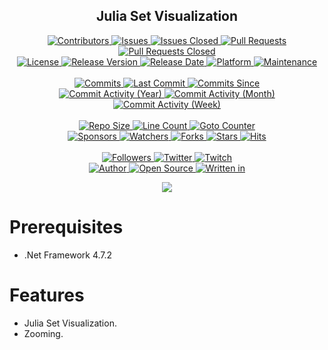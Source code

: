 <p align="center">
	<h2 align="center"><b>Julia Set Visualization</b></h2>
</p>

<p align="center">
	<a href="https://github.com/greencomfytea/julia-set-visualization/graphs/contributors">
		<img alt="Contributors" src="https://custom-icon-badges.demolab.com/github/contributors/greencomfytea/julia-set-visualization?logo=person-add" />
	</a>
	<a href="https://github.com/greencomfytea/julia-set-visualization/issues">
		<img alt="Issues" src="https://custom-icon-badges.demolab.com/github/issues/greencomfytea/julia-set-visualization?logo=issue-opened" />
	</a>
	<a href="https://github.com/greencomfytea/julia-set-visualization/issues">
		<img alt="Issues Closed" src="https://custom-icon-badges.demolab.com/github/issues-closed/greencomfytea/julia-set-visualization?logo=issue-closed" />
	</a>
	<a href="https://github.com/greencomfytea/julia-set-visualization/pulls">
		<img alt="Pull Requests" src="https://custom-icon-badges.demolab.com/github/issues-pr/greencomfytea/julia-set-visualization?logo=git-pull-request" />
	</a>
	<a href="https://github.com/greencomfytea/julia-set-visualization/pulls">
		<img alt="Pull Requests Closed" src="https://custom-icon-badges.demolab.com/github/issues-pr-closed/greencomfytea/julia-set-visualization?logo=git-pull-request-closed" />
	</a>
	<br>
	<a href="https://github.com/greencomfytea/julia-set-visualization/blob/main/LICENSE">
		<img alt="License" src="https://custom-icon-badges.demolab.com/github/license/greencomfytea/julia-set-visualization?logo=law" />
	</a>
	<a href="https://github.com/greencomfytea/julia-set-visualization/releases">
		<img alt="Release Version" src="https://custom-icon-badges.demolab.com/github/v/release/greencomfytea/julia-set-visualization?logo=tag" />
	</a>
	<a href="https://github.com/greencomfytea/julia-set-visualization/releases">
		<img alt="Release Date" src="https://custom-icon-badges.demolab.com/github/release-date/greencomfytea/julia-set-visualization?logo=clock" />
	</a>
	<a href="">
		<img alt="Platform" src="https://custom-icon-badges.demolab.com/badge/platform-win x86%20%7C%20win x64-blue?logo=device-desktop" />
	</a>
	<a href="">
		<img alt="Maintenance" src="https://custom-icon-badges.demolab.com/maintenance/no/2023?logo=tools" />
	</a>
	<br>
	<br>
	<a href="https://github.com/greencomfytea/julia-set-visualization/commits/main">
		<img alt="Commits" src="https://custom-icon-badges.demolab.com/github/commit-activity/t/greencomfytea/julia-set-visualization?logo=git-commit" />
	</a>
	<a href="https://github.com/greencomfytea/julia-set-visualization/commits/main">
		<img alt="Last Commit" src="https://custom-icon-badges.demolab.com/github/last-commit/greencomfytea/julia-set-visualization?logo=git-commit" />
	</a>
	<a href="https://github.com/greencomfytea/julia-set-visualization/commits/main">
		<img alt="Commits Since" src="https://custom-icon-badges.demolab.com/github/commits-since/greencomfytea/julia-set-visualization/latest?logo=git-commit" />
	</a>
	<br>
	<a href="https://github.com/greencomfytea/julia-set-visualization/graphs/commit-activity">
		<img alt="Commit Activity (Year)" src="https://custom-icon-badges.demolab.com/github/commit-activity/y/greencomfytea/julia-set-visualization?logo=pulse" />
	</a>
	<a href="https://github.com/greencomfytea/julia-set-visualization/graphs/commit-activity">
		<img alt="Commit Activity (Month)" src="https://custom-icon-badges.demolab.com/github/commit-activity/m/greencomfytea/julia-set-visualization?logo=pulse" />
	</a>
	<a href="https://github.com/greencomfytea/julia-set-visualization/graphs/commit-activity">
		<img alt="Commit Activity (Week)" src="https://custom-icon-badges.demolab.com/github/commit-activity/w/greencomfytea/julia-set-visualization?logo=pulse" />
	</a>
	<br>
	<br>
	<a href="">
		<img alt="Repo Size" src="https://custom-icon-badges.demolab.com/github/repo-size/greencomfytea/julia-set-visualization?logo=database" />
	</a>
	<a href="">
		<img alt="Line Count" src="https://sloc.xyz/github/greencomfytea/julia-set-visualization" />
	</a>
	<a href="">
		<img alt="Goto Counter" src="https://custom-icon-badges.demolab.com/github/search/greencomfytea/julia-set-visualization/goto?logo=git-compare" />
	</a>
	<br>
	<a href="https://github.com/sponsors/greencomfytea">
		<img alt="Sponsors" src="https://custom-icon-badges.demolab.com/github/sponsors/greencomfytea?logo=heart" />
	</a>
	<a href="https://github.com/GreenComfyTea/julia-set-visualization/watchers">
		<img alt="Watchers" src="https://custom-icon-badges.demolab.com/github/watchers/greencomfytea/julia-set-visualization?logo=eye" />
	</a>
	<a href="https://github.com/greencomfytea/julia-set-visualization/forks">
		<img alt="Forks" src="https://custom-icon-badges.demolab.com/github/forks/greencomfytea/julia-set-visualization?logo=repo-forked" />
	</a>
	<a href="https://github.com/greencomfytea/julia-set-visualization/stargazers">
		<img alt="Stars" src="https://custom-icon-badges.demolab.com/github/stars/greencomfytea/julia-set-visualization?logo=star" />
	</a>
	<a href="https://github.com/greencomfytea/julia-set-visualization/graphs/traffic">
		<img alt="Hits" src="https://custom-icon-badges.demolab.com/endpoint?url=https://hits.dwyl.com/greencomfytea/julia-set-visualization.json?color=blue&logo=eye" />
	</a>
	<br>
	<br>
	<a href="https://github.com/greencomfytea?tab=followers">
		<img alt="Followers" src="https://custom-icon-badges.demolab.com/github/followers/greencomfytea?logo=people" />
	</a>
	<a href="https://twitter.com/greencomfytea">
		<img alt="Twitter" src="https://img.shields.io/twitter/follow/greencomfytea?logo=twitter" />
	</a>
	<a href="https://www.twitch.tv/greencomfytea">
		<img alt="Twitch" src="https://img.shields.io/twitch/status/greencomfytea?logo=twitch" />
	</a>
	<br>
	<a href="https://github.com/greencomfytea">
		<img alt="Author" src="https://custom-icon-badges.demolab.com/badge/author-GreenComfyTea-green?logo=person" />
	</a>
	<a href="https://github.com/topics/open-source">
		<img alt="Open Source" src="https://img.shields.io/badge/open%20source-%20yes-brightgreen?logo=openvpn" />
	</a>
	<a href="https://cursey.github.io/reframework-book/index.html#lua-scripting">
		<img alt="Written in" src="https://custom-icon-badges.demolab.com/badge/written%20in-c%23-178600?logo=terminal" />
	</a>
</p>

<p align="center">
	<a>
		<img align="center" src="https://github.com/GreenComfyTea/Julia-Set-Visualization/assets/30152047/313890cb-cb44-4cd5-b1a8-352f950a6be1" />
	</a>
</p>

# Prerequisites
- .Net Framework 4.7.2

# Features
- Julia Set Visualization.
- Zooming.
